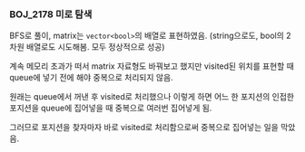 ### BOJ_2178 미로 탐색

BFS로 풀이, matrix는 `vector<bool>`의 배열로 표현하였음. (string으로도, bool의 2차원 배열로도 시도해봄. 모두 정상적으로 성공)

계속 메모리 초과가 떠서 matrix 자료형도 바꿔보고 했지만 visited된 위치를 표현할 때 queue에 넣기 전에 해야 중복으로 처리되지 않음.

원래는 queue에서 꺼낸 후 visited로 처리했으나 이렇게 하면 어느 한 포지션의 인접한 포지션을 queue에 집어넣을 때 중복으로 여러번 집어넣게 됨.

그러므로 포지션을 찾자마자 바로 visited로 처리함으로써 중복으로 집어넣는 일을 막았음.

